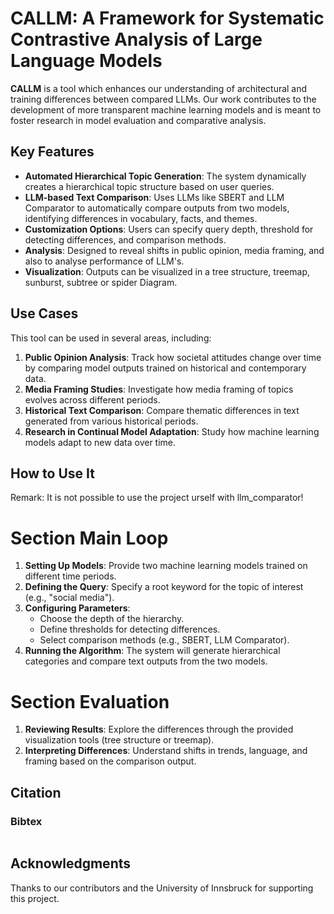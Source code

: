 # CALLM: A Framework for Systematic Contrastive Analysis of Large Language Models

**CALLM** is a tool which enhances our understanding of architectural and training differences between compared LLMs. Our work contributes to the development of more transparent machine learning models and is meant to foster research in model evaluation and comparative analysis.

## Key Features

- **Automated Hierarchical Topic Generation**: The system dynamically creates a hierarchical topic structure based on user queries.
- **LLM-based Text Comparison**: Uses LLMs like SBERT and LLM Comparator to automatically compare outputs from two models, identifying differences in vocabulary, facts, and themes.
- **Customization Options**: Users can specify query depth, threshold for detecting differences, and comparison methods.
- **Analysis**: Designed to reveal shifts in public opinion, media framing, and also to analyse performance of LLM's.
- **Visualization**: Outputs can be visualized in a tree structure, treemap, sunburst, subtree or spider Diagram.

## Use Cases

This tool can be used in several areas, including:

1. **Public Opinion Analysis**: Track how societal attitudes change over time by comparing model outputs trained on historical and contemporary data.
2. **Media Framing Studies**: Investigate how media framing of topics evolves across different periods.
3. **Historical Text Comparison**: Compare thematic differences in text generated from various historical periods.
4. **Research in Continual Model Adaptation**: Study how machine learning models adapt to new data over time.

## How to Use It

Remark: It is not possible to use the project urself with llm_comparator!

# Section Main Loop
1. **Setting Up Models**: Provide two machine learning models trained on different time periods.
2. **Defining the Query**: Specify a root keyword for the topic of interest (e.g., "social media").
3. **Configuring Parameters**:
   - Choose the depth of the hierarchy.
   - Define thresholds for detecting differences.
   - Select comparison methods (e.g., SBERT, LLM Comparator).
4. **Running the Algorithm**: The system will generate hierarchical categories and compare text outputs from the two models.
# Section Evaluation
1. **Reviewing Results**: Explore the differences through the provided visualization tools (tree structure or treemap).
2. **Interpreting Differences**: Understand shifts in trends, language, and framing based on the comparison output.


## Citation
### Bibtex
```bibtex
```

## Acknowledgments
Thanks to our contributors and the University of Innsbruck for supporting this project.
